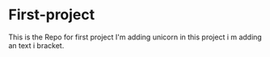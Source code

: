 # First-project
This is the Repo for first project
I'm adding unicorn in this project
i m adding an text i bracket.
